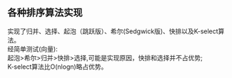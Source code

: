 各种排序算法实现
---
实现了归并、选择、起泡（跳跃版）、希尔(Sedgwick版)、快排以及K-select算法。<br />
经简单测试(向量):<br />
起泡>希尔>归并>快排>选择,可能是实现原因，快排和选择并不占优势;<br />
K-select算法比O(nlogn)略占优势。